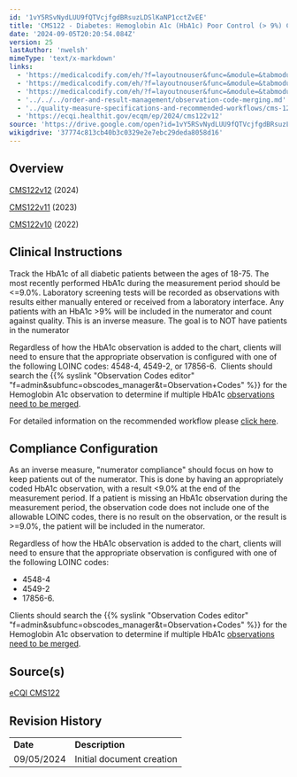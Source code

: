 ```yaml
---
id: '1vY5RSvNydLUU9fQTVcjfgdBRsuzLDSlKaNP1cctZvEE'
title: 'CMS122 - Diabetes: Hemoglobin A1c (HbA1c) Poor Control (> 9%) Configuration'
date: '2024-09-05T20:20:54.084Z'
version: 25
lastAuthor: 'nwelsh'
mimeType: 'text/x-markdown'
links:
  - 'https://medicalcodify.com/eh/?f=layoutnouser&func=&module=&tabmodule=&name=RXDBmain&searchterm=cms122&showresult=CMS122v12&showresulttype=Measure'
  - 'https://medicalcodify.com/eh/?f=layoutnouser&func=&module=&tabmodule=&name=RXDBmain&searchterm=cms122&showresult=CMS122v11&showresulttype=Measure'
  - 'https://medicalcodify.com/eh/?f=layoutnouser&func=&module=&tabmodule=&name=RXDBmain&searchterm=cms122&showresult=CMS122v10&showresulttype=Measure'
  - '../../../order-and-result-management/observation-code-merging.md'
  - '../quality-measure-specifications-and-recommended-workflows/cms-124-cervical-cancer-screening.md'
  - 'https://ecqi.healthit.gov/ecqm/ep/2024/cms122v12'
source: 'https://drive.google.com/open?id=1vY5RSvNydLUU9fQTVcjfgdBRsuzLDSlKaNP1cctZvEE'
wikigdrive: '37774c813cb40b3c0329e2e7ebc29deda8058d16'
---
```

## Overview

[CMS122v12](https://medicalcodify.com/eh/?f=layoutnouser&func=&module=&tabmodule=&name=RXDBmain&searchterm=cms122&showresult=CMS122v12&showresulttype=Measure) (2024)

[CMS122v11](https://medicalcodify.com/eh/?f=layoutnouser&func=&module=&tabmodule=&name=RXDBmain&searchterm=cms122&showresult=CMS122v11&showresulttype=Measure) (2023)

[CMS122v10](https://medicalcodify.com/eh/?f=layoutnouser&func=&module=&tabmodule=&name=RXDBmain&searchterm=cms122&showresult=CMS122v10&showresulttype=Measure) (2022)

## Clinical Instructions

Track the HbA1c of all diabetic patients between the ages of 18-75.  The most recently performed HbA1c during the measurement period should be <=9.0%.  Laboratory screening tests will be recorded as observations with results either manually entered or received from a laboratory interface.  Any patients with an HbA1c >9% will be included in the numerator and count against quality.  This is an inverse measure.  The goal is to NOT have patients in the numerator

Regardless of how the HbA1c observation is added to the chart, clients will need to ensure that the appropriate observation is configured with one of the following LOINC codes: 4548-4, 4549-2, or 17856-6.  Clients should search the {{% syslink "Observation Codes editor" "f=admin&subfunc=obscodes_manager&t=Observation+Codes" %}} for the Hemoglobin A1c observation to determine if multiple HbA1c [observations need to be merged](../../../order-and-result-management/observation-code-merging.md).

For detailed information on the recommended workflow please [click here](../quality-measure-specifications-and-recommended-workflows/cms-124-cervical-cancer-screening.md).

## Compliance Configuration

As an inverse measure, "numerator compliance" should focus on how to keep patients out of the numerator.  This is done by having an appropriately coded HbA1c observation, with a result <9.0% at the end of the measurement period.  If a patient is missing an HbA1c observation during the measurement period, the observation code does not include one of the allowable LOINC codes, there is no result on the observation, or the result is >=9.0%, the patient will be included in the numerator.

Regardless of how the HbA1c observation is added to the chart, clients will need to ensure that the appropriate observation is configured with one of the following LOINC codes:

* 4548-4
* 4549-2
* 17856-6.

Clients should search the {{% syslink "Observation Codes editor" "f=admin&subfunc=obscodes_manager&t=Observation+Codes" %}} for the Hemoglobin A1c observation to determine if multiple HbA1c [observations need to be merged](../../../order-and-result-management/observation-code-merging.md).

## Source(s)

[eCQI CMS122](https://ecqi.healthit.gov/ecqm/ep/2024/cms122v12)

## Revision History

<table>
<tr>
<td><strong>Date</strong></td>
<td><strong>Description</strong></td>
</tr>
<tr>
<td>09/05/2024</td>
<td>Initial document creation</td>
</tr>
</table>
